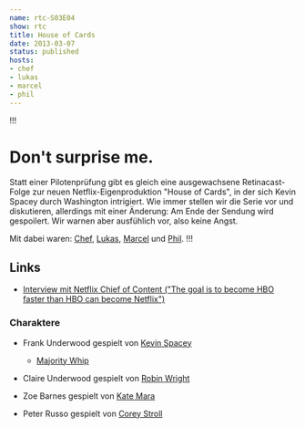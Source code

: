 ```yaml
---
name: rtc-S03E04
show: rtc
title: House of Cards
date: 2013-03-07
status: published
hosts:
- chef
- lukas
- marcel
- phil
---
```

!!!

# Don't surprise me.
Statt einer Pilotenprüfung gibt es gleich eine ausgewachsene Retinacast-Folge zur neuen Netflix-Eigenproduktion "House of Cards", in der sich Kevin Spacey durch Washington intrigiert. Wie immer stellen wir die Serie vor und diskutieren, allerdings mit einer Änderung: Am Ende der Sendung wird gespoilert. Wir warnen aber ausfühlich vor, also keine Angst.

Mit dabei waren: [Chef](https://twitter.com/grischder), [Lukas](https://twitter.com/blubser), [Marcel](https://twitter.com/xartas) und [Phil](https://twitter.com/philgrooves).
!!!

## Links

- [Interview mit Netflix Chief of Content ("The goal is to become HBO faster than HBO can become Netflix")](http://www.gq.com/entertainment/movies-and-tv/201302/netflix-founder-reed-hastings-house-of-cards-arrested-development)

### Charaktere

- Frank Underwood gespielt von [Kevin Spacey](http://www.imdb.com/name/nm0000228)
  - [Majority Whip](http://en.wikipedia.org/wiki/Majority_Whip_of_the_United_States_House_of_Representatives)

- Claire Underwood gespielt von [Robin Wright](http://www.imdb.com/title/tt1856010)
- Zoe Barnes gespielt von [Kate Mara](http://www.imdb.com/name/nm0544718)
- Peter Russo gespielt von [Corey Stroll](http://www.imdb.com/name/nm1015684)
